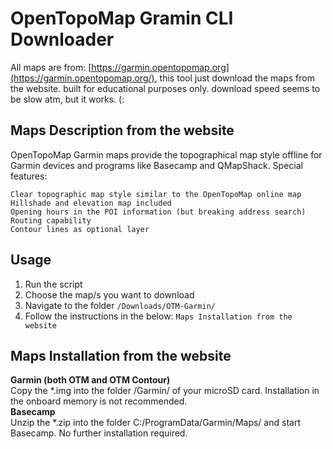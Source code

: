 # OpenTopoMap Gramin CLI Downloader
 
 All maps are from: [https://garmin.opentopomap.org](https://garmin.opentopomap.org/), this tool just download the maps from the website.
 built for educational purposes only. 
 download speed seems to be slow atm, but it works. (:

## Maps Description from the website
OpenTopoMap Garmin maps provide the topographical map style offline for Garmin devices and programs like Basecamp and QMapShack.
Special features:

    Clear topographic map style similar to the OpenTopoMap online map
    Hillshade and elevation map included
    Opening hours in the POI information (but breaking address search)
    Routing capability
    Contour lines as optional layer

## Usage

1.  Run the script
2.  Choose the map/s you want to download
3.  Navigate to the folder `/Downloads/OTM-Garmin/` 
4.  Follow the instructions in the below: `Maps Installation from the website`

## Maps Installation from the website
**Garmin (both OTM and OTM Contour)<br>**
Copy the *.img into the folder /Garmin/ of your microSD card. Installation in the onboard memory is not recommended.<br>
**Basecamp<br>**
Unzip the *.zip into the folder C:/ProgramData/Garmin/Maps/ and start Basecamp. No further installation required.

